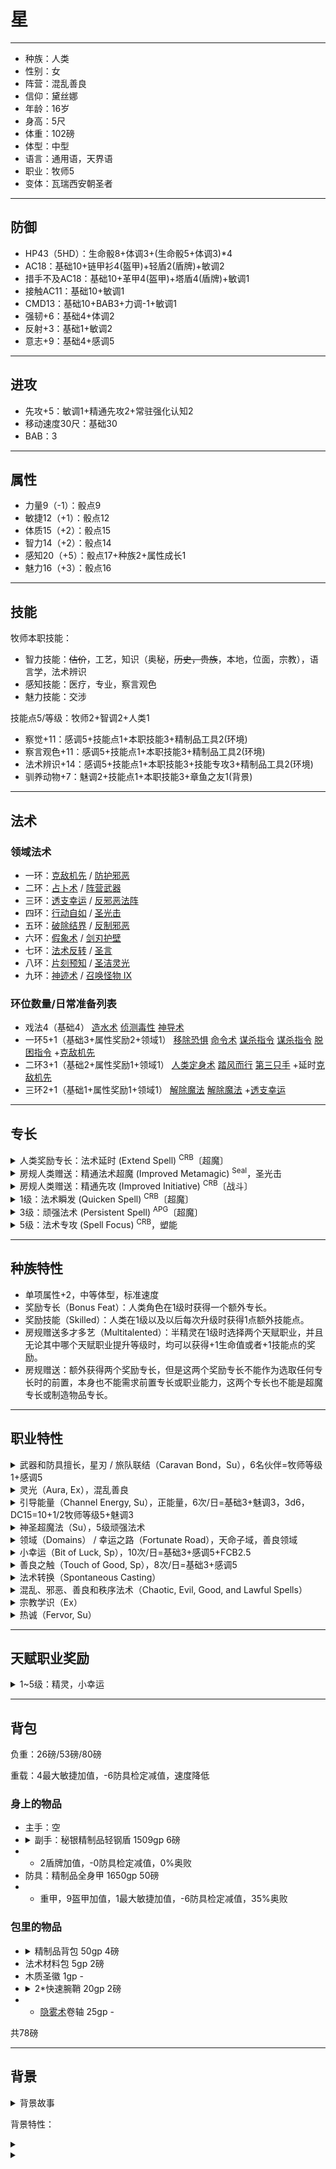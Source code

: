 # 星

----

- 种族：人类
- 性别：女
- 阵营：混乱善良
- 信仰：黛丝娜
- 年龄：16岁
- 身高：5尺
- 体重：102磅
- 体型：中型
- 语言：通用语，天界语
- 职业：牧师5
- 变体：瓦瑞西安朝圣者

----

## 防御

- HP43（5HD）：生命骰8+体调3+(生命骰5+体调3)*4
- AC18：基础10+链甲衫4(盔甲)+轻盾2(盾牌)+敏调2
- 措手不及AC18：基础10+革甲4(盔甲)+塔盾4(盾牌)+敏调1
- 接触AC11：基础10+敏调1
- CMD13：基础10+BAB3+力调-1+敏调1
- 强韧+6：基础4+体调2
- 反射+3：基础1+敏调2
- 意志+9：基础4+感调5

----

## 进攻

- 先攻+5：敏调1+精通先攻2+常驻强化认知2
- 移动速度30尺：基础30
- BAB：3

----

## 属性

- 力量9（-1）：骰点9
- 敏捷12（+1）：骰点12
- 体质15（+2）：骰点15
- 智力14（+2）：骰点14
- 感知20（+5）：骰点17+种族2+属性成长1
- 魅力16（+3）：骰点16

----

## 技能

牧师本职技能：
- 智力技能：~~估价~~，工艺，知识（奥秘，~~历史，贵族~~，本地，位面，宗教），语言学，法术辨识
- 感知技能：医疗，专业，察言观色
- 魅力技能：交涉

技能点5/等级：牧师2+智调2+人类1

- 察觉+11：感调5+技能点1+本职技能3+精制品工具2(环境)
- 察言观色+11：感调5+技能点1+本职技能3+精制品工具2(环境)
- 法术辨识+14：感调5+技能点1+本职技能3+技能专攻3+精制品工具2(环境)
- 驯养动物+7：魅调2+技能点1+本职技能3+章鱼之友1(背景)

----

## 法术

### 领域法术

- 一环：[克敌机先](https://xiaoxiaomeow.github.io/pathfinder/spell?spell=true%20strike) / [防护邪恶](https://xiaoxiaomeow.github.io/pathfinder/spell?spell=protection%20from%20evil)
- 二环：[占卜术](https://xiaoxiaomeow.github.io/pathfinder/spell?spell=augury) / [阵营武器](https://xiaoxiaomeow.github.io/pathfinder/spell?spell=align%20weapon)
- 三环：[透支幸运](https://xiaoxiaomeow.github.io/pathfinder/spell?spell=borrow%20fortune) / [反邪恶法阵](https://xiaoxiaomeow.github.io/pathfinder/spell?spell=magic%20circle%20against%20evil)
- 四环：[行动自如](https://xiaoxiaomeow.github.io/pathfinder/spell?spell=freedom%20of%20movement) / [圣光击](https://xiaoxiaomeow.github.io/pathfinder/spell?spell=holy%20smite)
- 五环：[破除结界](https://xiaoxiaomeow.github.io/pathfinder/spell?spell=break%20enchantment) / [反制邪恶](https://xiaoxiaomeow.github.io/pathfinder/spell?spell=dispel%20evil)
- 六环：[假象术](https://xiaoxiaomeow.github.io/pathfinder/spell?spell=mislead) / [剑刃护壁](https://xiaoxiaomeow.github.io/pathfinder/spell?spell=blade%20barrier)
- 七环：[法术反转](https://xiaoxiaomeow.github.io/pathfinder/spell?spell=spell%20turning) / [圣言](https://xiaoxiaomeow.github.io/pathfinder/spell?spell=holy%20word)
- 八环：[片刻预知](https://xiaoxiaomeow.github.io/pathfinder/spell?spell=moment%20of%20prescience) / [圣洁灵光](https://xiaoxiaomeow.github.io/pathfinder/spell?spell=holy%20aura)
- 九环：[神迹术](https://xiaoxiaomeow.github.io/pathfinder/spell?spell=miracle) / [召唤怪物 IX](https://xiaoxiaomeow.github.io/pathfinder/spell?spell=summon%20monster%209)

### 环位数量/日常准备列表

<!--备卷：移除恶心-->

- 戏法4（基础4）
[造水术](https://xiaoxiaomeow.github.io/pathfinder/spell?spell=create%20water)
[侦测毒性](https://xiaoxiaomeow.github.io/pathfinder/spell?spell=detect%20poison)
[神导术](https://xiaoxiaomeow.github.io/pathfinder/spell?spell=guidance)
- 一环5+1（基础3+属性奖励2+领域1）
[移除恐惧](https://xiaoxiaomeow.github.io/pathfinder/spell?spell=remove%20fear)
[命令术](https://xiaoxiaomeow.github.io/pathfinder/spell?spell=command)
[谋杀指令](https://xiaoxiaomeow.github.io/pathfinder/spell?spell=murderous%20command)
[谋杀指令](https://xiaoxiaomeow.github.io/pathfinder/spell?spell=murderous%20command)
[脱困指令](https://xiaoxiaomeow.github.io/pathfinder/spell?spell=liberating%20command)
+[克敌机先](https://xiaoxiaomeow.github.io/pathfinder/spell?spell=true%20strike)
- 二环3+1（基础2+属性奖励1+领域1）
[人类定身术](https://xiaoxiaomeow.github.io/pathfinder/spell?spell=hold%20person)
[踏风而行](https://xiaoxiaomeow.github.io/pathfinder/spell?spell=air%20step)
[第三只手](https://xiaoxiaomeow.github.io/pathfinder/spell?spell=pilfering%20hand)
+延时[克敌机先](https://xiaoxiaomeow.github.io/pathfinder/spell?spell=true%20strike)
- 三环2+1（基础1+属性奖励1+领域1）
[解除魔法](https://xiaoxiaomeow.github.io/pathfinder/spell?spell=dispel%20magic)
[解除魔法](https://xiaoxiaomeow.github.io/pathfinder/spell?spell=dispel%20magic)
+[透支幸运](https://xiaoxiaomeow.github.io/pathfinder/spell?spell=borrow%20fortune)

----

## 专长

<details>
<summary>
人类奖励专长：法术延时 (Extend Spell) <sup>CRB</sup>〔超魔〕
</summary>

此专长可使法术效果的持续时间加长。

专长效果: 搭配此专长的法术持续时间加倍。持续时间为专注、立即或永久的法术不受本专长影响。延时的法术须占用高于原本1个环位的法术位。
</details>

<details>
<summary>
房规人类赠送：精通法术超魔 (Improved Metamagic) <sup>Seal</sup>，圣光击
</summary>

专长效果：指定一个法术。当你超魔施展该法术时，其最终占用的法术环位视为比正常状况降低1级。你可以多次选择这个专长，但只能应用于不同的法术。
</details>

<details>
<summary>
房规人类赠送：精通先攻 (Improved Initiative) <sup>CRB</sup>〔战斗〕
</summary>

你对战斗的反应很快，使你能够迅速对危险做出反应。

专长效果: 先攻检定获得+4加值。

房规：减少到+2先攻。
</details>

<details>
<summary>
1级：法术瞬发 (Quicken Spell) <sup>CRB</sup>〔超魔〕
</summary>

你能够在一瞬间施展法术。

专长效果: 施展瞬发法术是迅捷动作。在施展瞬发法术的同一轮里，你可以做另一个动作，甚至施展另一个法术。施法时间超过1个整轮动作或一轮的法术无法被瞬发。瞬发法术占用比该法术实际等级高4环的法术位。施展瞬发法术不会触发借机攻击。

特殊说明: 你能够将此专长的效果应用于自发施展的法术，只要其施法时间不超过1个整轮动作，这样做不会增加该法术的施法时间。
</details>

<details>
<summary>
3级：顽强法术 (Persistent Spell) <sup>APG</sup>〔超魔〕
</summary>

你可以调整一个法术，使其更加难以被抵御。

专长效果: 每当一名生物成为顽强法术的目标或者处于法术范围内，并且成功豁免该法术，那么他必须进行另一次豁免检定对抗法术效果。如果该名生物在第二次豁免中失败，那么他会受到法术的全部效果影响，就如同他在第一次豁免中失败一样。顽强法术占用比法术的实际环级高2环的法术位。不需要进行豁免来抵抗或减免效果的法术不会由该专长受益。
</details>

<details>
<summary>
5级：法术专攻 (Spell Focus) <sup>CRB</sup>，塑能
</summary>

选择一种魔法学派。你施展的该学派法术更难抵抗。

专长效果: 所有对抗你选定魔法学派的法术的豁免检定DC+1。

特殊说明: 你可以多次选取此专长。其效果不叠加。每次你获得此专长时，它作用于一种新的魔法学派。
</details>

<!--

<details>
<summary>
7级：超魔学派专攻 (Metamagic School Focus) <sup>Seal</sup>，塑能
</summary>

先決条件：「法术专攻」（所选学派）或是所选学派的法师

专长效果：选择一个你具有专攻专长或法师所属的学派。一天3次，在运用超魔专长于该学派法术时，超魔的代价减少一个等级。如果你准备法术，你在同一时间只能有3个以这种方式降低等级的法术。你可以多次选择这个专长，但只能应用于不同的学派。
</details>

<details>
<summary>
9级：法术扩展 (Widen Spell) sup>CRB</sup>〔超魔〕
</summary>

你可增加自己法术的影响范围。

专长效果: 你可增加爆发、弥漫、直线或扩散型的法术影响区域。法术的所有范围类数值加倍。扩展的法术须占用高于原本3个环位的法术位。没有上列四类影响范围的法术不受本专长影响。
</details>

-->

<!--
- 11级：Outer Planes Traveler
- 13级：法术专精（圣言）
- 15级：完全法术（圣言）
- 10级/15级神圣超魔法选扩展/延时
-->

----

## 种族特性

- 单项属性+2，中等体型，标准速度
- 奖励专长（Bonus Feat）：人类角色在1级时获得一个额外专长。
- 奖励技能（Skilled）：人类在1级以及以后每次升级时获得1点额外技能点。
- 房规赠送多才多艺（Multitalented）：半精灵在1级时选择两个天赋职业，并且无论其中哪个天赋职业提升等级时，均可以获得+1生命值或者+1技能点的奖励。
- 房规赠送：额外获得两个奖励专长，但是这两个奖励专长不能作为选取任何专长时的前置，本身也不能需求前置专长或职业能力，这两个专长也不能是超魔专长或制造物品专长。

----

## 职业特性

<details>
<summary>
武器和防具擅长，星刃 / 旅队联结（Caravan Bond，Su），6名伙伴=牧师等级1+感调5
</summary>

牧师擅长使用所有简易武器、轻甲、中甲以及盾牌（塔盾除外）。牧师此外还擅长他的神祇偏好的武器。

1级起，通过带领一支队伍祈祷1分钟，瓦瑞西亚朝圣者能够选择数量等同于她的牧师等级+她的感知调整值位旅伴。她可以将领域的神授力量用在这些旅伴身上，就如同他们是她自身一般。她能将这些能力使用到距离她30尺内的旅伴身上，即使这些能力原本需要接触。

该能力取代了牧师的中甲与盾牌擅长——保留下来的只有擅长轻甲。
</details>

<details>
<summary>
灵光（Aura, Ex），混乱善良
</summary>
信奉混乱、邪恶、善良或秩序神祇的牧师拥有和神祇阵营相同的灵光（见‘侦测邪恶（Detect Evil）’法术的说明）。
</details>

<details>
<summary>
引导能量（Channel Energy, Su），正能量，6次/日=基础3+魅调3，3d6，DC15=10+1/2牧师等级5+魅调3
</summary>

无论阵营，任何牧师都能通过圣徽(或邪徽)来释放源自信仰的能量波。这种能量可以用来治疗或者造成伤害，取决于能量类型和目标物种。一个善良牧师（或者信奉善良神）引导正能量，可以伤害不死生物或者用于治疗活物。一个邪恶牧师（或者信奉邪恶神）引导负能量，用于对活物造成伤害或者治疗不死生物。信奉中立神的中立牧师（或者无神牧师）必须选择引导正能量还是负能量，一旦确定不能更改。这个选择还决定牧师是自发治疗法术还是造成伤害法术。

引导能量是以牧师为中心半径30尺的爆发范围，影响同一类的所有生物（活物或是不死生物）。造成和治疗的伤害等于“1d6+每比1级多2牧师等级1d6”（3级2d6，5级3d6，以此类推）。生物可以通过意志豁免来降低一半伤害，DC是“10+1/2牧师等级+魅力修正”。治疗的能量不能使生命超过最大生命值，多余的会被浪费掉。牧师每天能够引导能量的次数相当于“3+魅力修正”。这是一个不会引起借机攻击的标准动作，牧师可以选择自己是否包含在内。牧师必须能亮出圣徽以使用这个能力。
</details>
</details>

<details>
<summary>
神圣超魔法（Su），5级顽强法术
</summary>

效果类似于3R的神圣超魔法专长，但只能对牧师法术使用，用引导能量次数代替驱散次数，你不能让法术经过超魔调整后的环级大于你最高能施放的环级。每当你到达5的倍数级，你可以选择一个超魔专长，使用这个超魔专长调整你的领域法术时调整等级-1，最低为0，不能重复选择同一个超魔专长。

When you take this feat, choose a metamagic feat that you have. This feat applies only to that metamagic feat. As a free action, you can take the energy from turning or rebuking undead and use it to apply a metamagic feat to divine spells that you know. You must spend one turn or rebuke attempt, plus an additional attempt for each level increase in the metamagic feat you're using. For example, Jozan the cleric could sacrifice three turn attempts to empower a holy smite he's casting. Because you're using positive or negative energy to augment your spells, the spell slot for the spell doesn't change.
</details>

<details>
<summary>
领域（Domains） / 幸运之路（Fortunate Road），天命子域，善良领域
</summary>

牧师的神和阵营，决定他能够使用什么法术、他的价值观和别人怎么看他。牧师选择他的神的两个领域，当他的阵营对应的时候，可以选择阵营领域（秩序、混乱、善良、邪恶）。如果牧师不信奉特定的神，他依然可以选择两个领域来代表他的灵性倾向和能力（交由GM决定）。但仍须遵守阵营领域的限制。每个领域授予一些领域能力，取决于牧师等级，在每个法术等级都有领域法术栏位，可以用来准备其中一个领域的法术。如果某个领域法术不在牧师法术列表上，便只能使用领域法术栏位准备该法术。领域法术不能用来自发转化。此外，牧师得到他领域中列出的能力，如果他等级够高的话。除非另有说明，使用领域能力是一个标准动作。

需要使用近战接触攻击和远程接触攻击的领域能力（除了温柔休息）都增加以下描述：如果额外消耗1次使用次数，可以及远（接触变为30尺，30尺变为100尺）施放；如果额外消耗1次使用次数，可以延时施放；如果额外消耗2次使用次数，可以强效施放；如果额外消耗2次使用次数，可以顽强施放；如果额外消耗3次使用次数，可以极效施放；如果额外消耗4次使用次数，可以瞬发施放。前提是你有对应的超魔专长。

1级起，瓦瑞西亚朝圣者必须选择混乱领域（Chaos），团队领域（Community），解放领域（Liberation），机运领域（Luck），旅行领域（Travel）或天气领域（Weather）（或者战役允许的话，可选择出自《进阶玩者手册》的探索子域[Exploration]，命运子域[Fate]，自由子域[Freedom]，交易子域[Trade]，四季子域[Seasons]）作为她的领域中的一个。如果牧师所侍奉的神祇并不具有上述领域中的任何一个，那么她有权使用这些领域，但是只能选取一个领域——实际上她失去了选择第二个领域的权利。作为结果，只有少数牧师会在侍奉那些不具有上述领域的神祇的同时成为瓦瑞西亚朝圣者。

此能力在其他方面如同标准牧师的领域能力，并取代之。
</details>

<details>
<summary>
小幸运（Bit of Luck, Sp），10次/日=基础3+感调5+FCB2.5
</summary>
你可以用一个标准动作碰触一个自愿的生物，使其沾到点运气。在接下来一轮中，目标任何时候投掷一个D20，都可以投两次并选择其中较好的结果。每日你可以使用本能力的次数为“3+感知修正”。
</details>

<details>
<summary>
善良之触（Touch of Good, Sp），8次/日=基础3+感调5
</summary>
你能用一个标准动作来接触一个生物，使之在1轮中的攻击、技能、属性、豁免检定获得你牧师等级的一半加值（最小1）。你每天可以使用此能力次数“3+感知修正”。
</details>

<details>
<summary>
法术转换（Spontaneous Casting）
</summary>
善良牧师（或信仰善良神祇的中立牧师）可以将事先准备好的法术（祷念和领域法术不可）临时转换成医疗法术，即使他事前并未准备该医疗法术也可。此时，牧师会“失掉”一个准备好的法术，换得一个同环级（或较低环级）的‘治疗伤害’法术。邪恶牧师（或信仰邪恶神祇的中立牧师）不能将法术转换成医疗法术，但却可以转换成‘造成伤害’法术。信仰中立神祇的中立牧师可以在上述两种法术转换中择其一，但是做出决定之后便再也无法改变。此选择亦决定该中立牧师能引导正能量还是负能量。
</details>

<details>
<summary>
混乱、邪恶、善良和秩序法术（Chaotic, Evil, Good, and Lawful Spells）
</summary>
牧师无法施展与神祇或本身阵营相反的法术。对应阵营的法术会有相关描述符加以识别。
</details>

<details>
<summary>
宗教学识（Ex）
</summary>
你的知识（宗教）总是视作至少具有等于你的牧师职业等级的技能等级且可以获得本职奖励，且使用感知作为属性调整值，代替智力。
</details>

<details>
<summary>
热诚（Fervor, Su）
</summary>

获得战斗祭司的热诚，但只能用来加速法术，使用导能次数，加速1到3环法术消耗1次，加速4到6环法术消耗2次，加速7到9环法术消耗3次。

以一个迅捷动作，一名战斗祭司可以使用一次该能力的使用次数来施放任何一个他已准备的施法时间一轮或更短的战斗祭司法术。当使用这种方式施法时，法术目标只能是战斗祭司自身，即使它通常是能够影响他人或多个目标的法术。通过这种方式施法不需要动作成分，也不会造成借机攻击。同样战斗祭司也不用在使用这种方式施法时空出一只手。
</details>

----

## 天赋职业奖励

<details>
<summary>
1~5级：精灵，小幸运
</summary>
选择一种1级获得并且每日使用次数为“3+牧师感知修正”的领域之力。这个领域之力的每日使用次数+1/2。
</details>

----

## 背包

负重：26磅/53磅/80磅

重载：4最大敏捷加值，-6防具检定减值，速度降低

### 身上的物品

- 主手：空
- <details><summary>副手：秘银精制品轻钢盾 1509gp 6磅</summary>你必须将轻钢盾在前臂上束紧才能使用它。轻钢盾的持盾手可以抓握其他的物品，但仍然不足以灵活到持用另一把武器。无论是木质还是钢制，轻盾在用于防御和攻击的数据上是一样的，只是法术和一些能力（如‘锈蚀爪’法术）对盾牌的效果有所不同。德鲁伊可以无惩罚地使用轻木盾，而不能使用轻钢盾。</details>
- - 2盾牌加值，-0防具检定减值，0%奥败
- 防具：精制品全身甲 1650gp 50磅
- - 重甲，9盔甲加值，1最大敏捷加值，-6防具检定减值，35%奥败

### 包里的物品

- <details><summary>精制品背包 50gp 4磅</summary>这种皮革背包有一个大口袋，可用扣带关闭，可容纳约2立方英尺的物品。有些背包在侧面会有一个或多个小口袋。精制背包：这款背包有许多口袋可以用来存储冒险中可能需要的物品。背包上有一些钩子可以用来绑住水罐、袋子，甚至是卷起来的毛毯等。交叉于胸前的肩带含有软垫，使得腰部能够更均匀的分配重量。与普通的背包一样，精制品背包能够在其主容器内容纳约2立方英尺的物品。若你装备精制品背包，计算负重时你的力量视为比正常值+1。</details>
- 法术材料包 5gp 2磅
- 木质圣徽 1gp -
- <details><summary>2*快速腕鞘 20gp 2磅</summary>此腕鞘设计成可以绑在你的前臂上，但过大的体积使它难以藏匿在长袖底下。此物品可以存放（hold）一件一臂长的物体，例如匕首、飞镖、药水、魔杖或仅包含单一法术的卷轴。你可以用迅捷动作弯曲你的手腕，将腕鞘内的物品落入你的手中（但仍会如正常取出一件物品般遭到借机攻击）。将物品放入腕鞘是一个整轮动作，而且会引发借机攻击。你每条手臂只能穿戴一个腕鞘。</details>
- - [隐雾术](https://xiaoxiaomeow.github.io/pathfinder/spell?spell=obscuring%20mist)卷轴 25gp -

共78磅

----

## 背景

<details>
<summary>
背景故事
</summary>


</details>

背景特性：

<details>
<summary>

</summary>

</details>

<details>
<summary>

</summary>

</details>